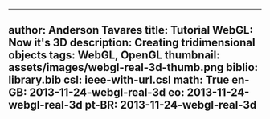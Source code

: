 ------------------------------
author: Anderson Tavares
title: Tutorial WebGL: Now it's 3D
description: Creating tridimensional objects
tags: WebGL, OpenGL
thumbnail: assets/images/webgl-real-3d-thumb.png
biblio: library.bib
csl: ieee-with-url.csl
math: True
en-GB: 2013-11-24-webgl-real-3d
eo: 2013-11-24-webgl-real-3d
pt-BR: 2013-11-24-webgl-real-3d
------------------------------
